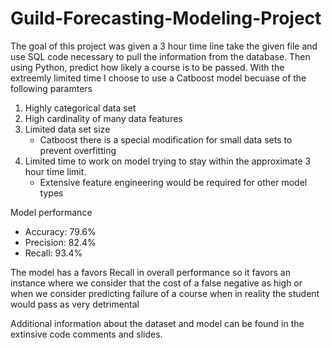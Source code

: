 # Guild-Forecasting-Modeling-Project

The goal of this project was given a 3 hour time line take the given file and use SQL code necessary to pull the information from the database. Then using Python, predict how likely a course is to be passed. With the extreemly limited time I choose to use a Catboost model becuase of the following paramters
1. Highly categorical data set
2. High cardinality of many data features 
3. Limited data set size 
    - Catboost there is a special modification for small data sets to prevent overfitting
4. Limited time to work on model trying to stay within the approximate 3 hour time limit. 
    - Extensive feature engineering would be required for other model types 

Model performance
- Accuracy: 79.6%
- Precision: 82.4%
- Recall: 93.4%

The model has a favors Recall in overall performance so it favors an instance where we consider that the cost of a false negative as high or when we consider predicting failure of a course when in reality the student would pass as very detrimental

Additional information about the dataset and model can be found in the extinsive code comments and slides. 
